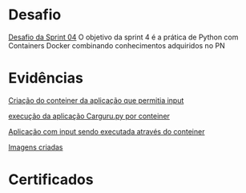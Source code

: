 # Desafio
[Desafio da Sprint 04](https://github.com/rafaelkabata/ProgramaBolsasPB/tree/main/Sprint%204/Desafio)
O objetivo da sprint 4 é a prática de Python com Containers Docker combinando conhecimentos adquiridos no PN

</div>

# Evidências
[Criação do conteiner da aplicação que permitia input](https://github.com/rafaelkabata/ProgramaBolsasPB/blob/main/Sprint%204/evidencias/Criacao_imagem_hash.png)

[execução da aplicação Carguru.py por conteiner](https://github.com/rafaelkabata/ProgramaBolsasPB/blob/main/Sprint%204/evidencias/carguru_executado.png)

[Aplicação com input sendo executada através do conteiner](https://github.com/rafaelkabata/ProgramaBolsasPB/blob/main/Sprint%204/evidencias/hash_executado.png)

[Imagens criadas](https://github.com/rafaelkabata/ProgramaBolsasPB/blob/main/Sprint%204/evidencias/imagens_criadas.png)
</div>

# Certificados
